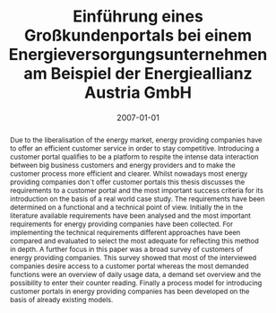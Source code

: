 ---
abstract: Due to the liberalisation of the energy market, energy providing companies
  have to offer an efficient customer service in order to stay competitive. Introducing
  a customer portal qualifies to be a platform to respite the intense data interaction
  between big business customers and energy providers and to make the customer process
  more efficient and clearer. Whilst nowadays most energy providing companies don´t
  offer customer portals this thesis discusses the requirements to a customer portal
  and the most important success criteria for its introduction on the basis of a real
  world case study. The requirements have been determined on a functional and a technical
  point of view. Initially the in the literature available requirements have been
  analysed and the most important requirements for energy providing companies have
  been collected. For implementing the technical requirements different approaches
  have been compared and evaluated to select the most adequate for reflecting this
  method in depth. A further focus in this paper was a broad survey of customers of
  energy providing companies. This survey showed that most of the interviewed companies
  desire access to a customer portal whereas the most demanded functions were an overview
  of daily usage data, a demand set overview and the possibility to enter their counter
  reading. Finally a process model for introducing customer portals in energy providing
  companies has been developed on the basis of already existing models.
authors:
- Gerhard Wastl
date: '2007-01-01'
featured: false
publication_types:
- '7'
publishDate: '2007-01-01'
title: Einführung eines Großkundenportals bei einem Energieversorgungsunternehmen
  am Beispiel der Energieallianz Austria GmbH
url_pdf: ''
---